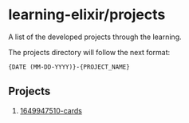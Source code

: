# learning-elixir/projects

A list of the developed projects through the learning.

The projects directory will follow the next format:

```text
{DATE (MM-DD-YYYY)}-{PROJECT_NAME}
```

## Projects

1. [1649947510-cards](./04-14-2022-cards/)
